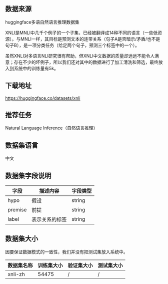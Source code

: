 ## 数据来源

huggingface多语自然语言推理数据集

XNLI是MNLI中几千个例子的一个子集，已经被翻译成14种不同的语言（一些低资源）。与MNLI一样，其目标是预测文本的连带关系（句子A是否暗示/矛盾/也不是句子B），是一项分类任务（给定两个句子，预测三个标签中的一个）。

虽然XNLI对多语言NLI研究很有帮助，但XNLI中文数据的质量却远远不能令人满意；存在不少的坏例子，所以我们还对其中的数据进行了加工清洗和筛选，最终放入到系统中的训练量有5k。

## 下载地址

https://huggingface.co/datasets/xnli

## 推荐任务

Natural Language Inference（自然语言推理）

## 数据集语言

中文

## 数据集字段说明

| 字段    | 描述内容       | 字段类型 |
| ------- | -------------- | -------- |
| hypo    | 假设           | string   |
| premise | 前提           | string   |
| label   | 表示关系的标签 | string   |

## 数据集大小

因要保证数据模式的一致性，我们并没有把测试集放入系统中。

| 数据集名称 | 训练集大小 | 验证集大小 | 测试集大小 |
| ---------- | ---------- | ---------- | ---------- |
| xnli-zh    | 54475      | /          | /          |

